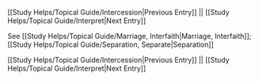[[Study Helps/Topical Guide/Intercession|Previous Entry]]  ||  [[Study Helps/Topical Guide/Interpret|Next Entry]]

 See [[Study Helps/Topical Guide/Marriage, Interfaith|Marriage, Interfaith]]; [[Study Helps/Topical Guide/Separation, Separate|Separation]]

[[Study Helps/Topical Guide/Intercession|Previous Entry]]  ||  [[Study Helps/Topical Guide/Interpret|Next Entry]]